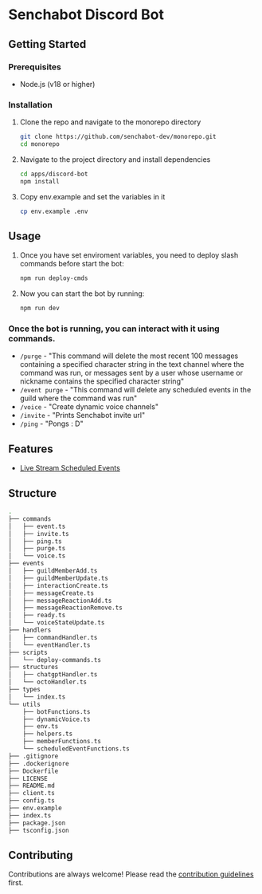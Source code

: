 # Senchabot Discord Bot

## Getting Started

### Prerequisites
* Node.js (v18 or higher)

### Installation
1. Clone the repo and navigate to the monorepo directory
   ```sh
   git clone https://github.com/senchabot-dev/monorepo.git
   cd monorepo
   ```

2. Navigate to the project directory and install dependencies
   ```sh
   cd apps/discord-bot
   npm install
   ```

3. Copy env.example and set the variables in it
   ```sh
   cp env.example .env
   ```

## Usage

1. Once you have set enviroment variables, you need to deploy slash commands before start the bot:
   ```sh
   npm run deploy-cmds
   ```

2. Now you can start the bot by running:
   ```sh
   npm run dev
   ```

### Once the bot is running, you can interact with it using commands.
* `/purge` - "This command will delete the most recent 100 messages containing a specified character string in the text channel where the command was run, or messages sent by a user whose username or nickname contains the specified character string"
* `/event purge` - "This command will delete any scheduled events in the guild where the command was run"
* `/voice` - "Create dynamic voice channels"
* `/invite` - "Prints Senchabot invite url"
* `/ping` - "Pongs : D"

## Features
* [Live Stream Scheduled Events](./docs/features/live-stream-scheduled-events.md)

## Structure

```bash
.
├── commands
│   ├── event.ts
│   ├── invite.ts
│   ├── ping.ts
│   ├── purge.ts
│   └── voice.ts
├── events
│   ├── guildMemberAdd.ts
│   ├── guildMemberUpdate.ts
│   ├── interactionCreate.ts
│   ├── messageCreate.ts
│   ├── messageReactionAdd.ts
│   ├── messageReactionRemove.ts
│   ├── ready.ts
│   └── voiceStateUpdate.ts
├── handlers
│   ├── commandHandler.ts
│   └── eventHandler.ts
├── scripts
│   └── deploy-commands.ts
├── structures
│   ├── chatgptHandler.ts
│   └── octoHandler.ts
├── types
│   └── index.ts
└── utils
    ├── botFunctions.ts
    ├── dynamicVoice.ts
    ├── env.ts
    ├── helpers.ts
    ├── memberFunctions.ts
    └── scheduledEventFunctions.ts
├── .gitignore
├── .dockerignore
├── Dockerfile
├── LICENSE
├── README.md
├── client.ts
├── config.ts
├── env.example
├── index.ts
├── package.json
├── tsconfig.json
```

## Contributing
Contributions are always welcome! Please read the [contribution guidelines](../../CONTRIBUTING.md) first.
